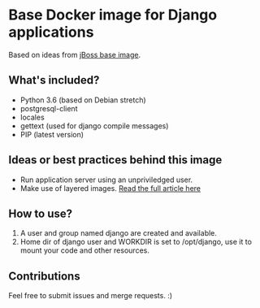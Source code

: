 # Base Docker image for Django applications
Based on ideas from [jBoss base image](https://github.com/jboss-dockerfiles/base).

## What's included?
* Python 3.6 (based on Debian stretch)
* postgresql-client
* locales
* gettext (used for django compile messages)
* PIP (latest version)

## Ideas or best practices behind this image
* Run application server using an unpriviledged user.
* Make use of layered images.
[Read the full article here](https://developers.redhat.com/blog/2016/02/24/10-things-to-avoid-in-docker-containers/)

## How to use?
1. A user and group named django are created and available.
2. Home dir of django user and WORKDIR is set to /opt/django, use it to mount your code and other resources.

## Contributions
Feel free to submit issues and merge requests. :)
